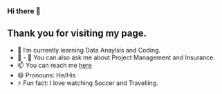 ### Hi there 👋

## Thank you for visiting my page.
- 🌱 I’m currently learning Data Anaylsis and Coding.
- 👯 - 💬 You can also ask me about Project Management and Insurance.
- 📫 You can reach me [here](https://mail.google.com/mail/)
- 😄 Pronouns: He/His
- ⚡ Fun fact: I love watching Soccer and Travelling.

<!--
**AnthonyOlojede/AnthonyOlojede** is a ✨ _special_ ✨ repository because its `README.md` (this file) appears on your GitHub profile.

Here are some ideas to get you started:

- 🔭 I’m currently working on ...
- 🌱 I’m currently learning ...
- 👯 I’m looking to collaborate on ...
- 🤔 I’m looking for help with ...
- 💬 Ask me about ...
- 📫 How to reach me: ...
- 😄 Pronouns: ...
- ⚡ Fun fact: ...
-->

